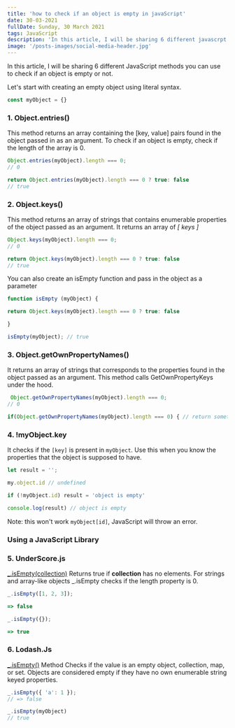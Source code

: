 ```yaml
---
title: 'how to check if an object is empty in javaScript'
date: 30-03-2021
fullDate: Sunday, 30 March 2021
tags: JavaScript
description: 'In this article, I will be sharing 6 different javascrpt methods you can use to check if an object is empty or not'
image: '/posts-images/social-media-header.jpg'
---
```



In this article, I will be sharing 6 different JavaScript methods you can use to check  if an object is empty or not.

Let's start with creating an empty object using literal syntax.

```jsx
const myObject = {}
```

### 1. Object.entries()

This method returns an array containing the [key, value] pairs found in the object passed in as an argument.
To check if an object is empty, check if the length of the array is 0.

```jsx
Object.entries(myObject).length === 0;
// 0

return Object.entries(myObject).length === 0 ? true: false
// true
```

### 2. Object.keys()

This method returns an array of strings that contains enumerable properties of the object passed as an argument. It returns an array of *[ keys ]*

```jsx
Object.keys(myObject).length === 0;
// 0

return Object.keys(myObject).length === 0 ? true: false
// true
```

You can also create an isEmpty function and pass in the object as a parameter

```jsx
function isEmpty (myObject) {

return Object.keys(myObject).length === 0 ? true: false

}

isEmpty(myObject); // true
```

### 3. Object.getOwnPropertyNames()

It returns an array of strings that corresponds to the properties found in the object passed as an argument. This method calls GetOwnPropertyKeys under the hood.

```jsx
 Object.getOwnPropertyNames(myObject).length === 0;
// 0

if(Object.getOwnPropertyNames(myObject).length === 0) { // return something};
```

### 4. !myObject.key

It checks if the `[key]` is present in `myObject`. Use this when you know the properties that the object is supposed to have.

```jsx
let result = '';

my.object.id // undefined

if (!myObject.id) result = 'object is empty'

console.log(result) // object is empty
```

Note: this won't work `myObject[id]`, JavaScript will throw an error.

### Using a JavaScript Library

### 5. UnderScore.js

[_.isEmpty(collection)](https://underscorejs.org/#isEmpty) Returns true if **collection** has no elements. For strings and array-like objects _.isEmpty checks if the length property is 0.

```jsx
_.isEmpty([1, 2, 3]);

=> false

_.isEmpty({});

=> true
```

### 6. Lodash.Js

[_.isEmpty()](https://lodash.com/docs/#isEmpty) Method Checks if the value is an empty object, collection, map, or set. Objects are considered empty if they have no own enumerable string keyed properties.

```jsx
_.isEmpty({ 'a': 1 });
// => false

_.isEmpty(myObject)
// true
```
